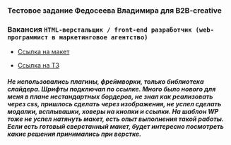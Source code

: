 ###  Тестовое задание Федосеева Владимира для B2B-creative
### Вакансия `HTML-верстальщик / front-end разработчик (web-программист в маркетинговое агентство)`

- [Ссылка на макет](https://www.figma.com/file/wf12iDuINjH9gkapWNVKgN/VR_club?type=design&node-id=0-1&mode=design)

- [Ссылка на ТЗ](https://docs.google.com/document/d/1Ik5aBsXWwjtkP1UT2urM09HSu7FpDzi-8HyF3z5QYpI/edit)

##### Не использовались плагины, фреймворки, только библиотека слайдера. Шрифты подключал по ссылке. Много было нового для меня в плане нестандартных бордеров, не знал как реализовать через css, пришлось сделать через изображения, не успел сделать модалки, всплывашки, ховеры на кнопки и ссылки. На шаблон WP тоже не успел натянуть макет, есть опыт выполнения такой работы. Если есть готовый сверстанный макет, будет интересно посмотреть какие решения принимались при верстке.
